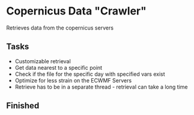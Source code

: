 # Copernicus Data "Crawler"

Retrieves data from the copernicus servers

## Tasks
- Customizable retrieval
- Get data nearest to a specific point
- Check if the file for the specific day with specified vars exist
- Optimize for less strain on the ECWMF Servers
- Retrieve has to be in a separate thread - retrieval can take a long time

## Finished
